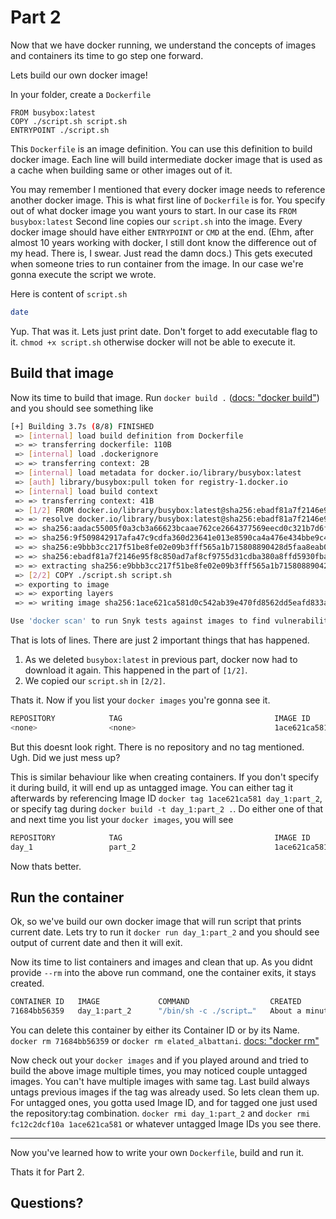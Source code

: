 # Part 2

Now that we have docker running, we understand the concepts of images and containers its time to go step one forward.

Lets build our own docker image!

In your folder, create a `Dockerfile`

```
FROM busybox:latest
COPY ./script.sh script.sh
ENTRYPOINT ./script.sh
```

This `Dockerfile` is an image definition. You can use this definition to build docker image. Each line will build intermediate docker image that is used as a cache when building same or other images out of it.

You may remember I mentioned that every docker image needs to reference another docker image. This is what first line of `Dockerfile` is for. You specify out of what docker image you want yours to start. In our case its `FROM busybox:latest`
Second line copies our `script.sh` into the image.
Every docker image should have either `ENTRYPOINT` or `CMD` at the end. (Ehm, after almost 10 years working with docker, I still dont know the difference out of my head. There is, I swear. Just read the damn docs.) This gets executed when someone tries to run container from the image. In our case we're gonna execute the script we wrote.

Here is content of `script.sh`

```sh
date
```

Yup. That was it. Lets just print date. Don't forget to add executable flag to it. `chmod +x script.sh` otherwise docker will not be able to execute it.

## Build that image
Now its time to build that image. Run `docker build .` ([docs: "docker build"](https://docs.docker.com/engine/reference/commandline/build/)) and you should see something like

```sh
[+] Building 3.7s (8/8) FINISHED
 => [internal] load build definition from Dockerfile                                                                                         0.0s
 => => transferring dockerfile: 110B                                                                                                         0.0s
 => [internal] load .dockerignore                                                                                                            0.0s
 => => transferring context: 2B                                                                                                              0.0s
 => [internal] load metadata for docker.io/library/busybox:latest                                                                            3.2s
 => [auth] library/busybox:pull token for registry-1.docker.io                                                                               0.0s
 => [internal] load build context                                                                                                            0.0s
 => => transferring context: 41B                                                                                                             0.0s
 => [1/2] FROM docker.io/library/busybox:latest@sha256:ebadf81a7f2146e95f8c850ad7af8cf9755d31cdba380a8ffd5930fba5996095                      0.4s
 => => resolve docker.io/library/busybox:latest@sha256:ebadf81a7f2146e95f8c850ad7af8cf9755d31cdba380a8ffd5930fba5996095                      0.0s
 => => sha256:aadac55005f0a3cb3a66623bcaae762ce2664377569eecd0c321b7d6fa4f60e9 527B / 527B                                                   0.0s
 => => sha256:9f509842917afa47c9cdfa360d23641e013e8590ca4a476e434bbe9c4fda41be 1.47kB / 1.47kB                                               0.0s
 => => sha256:e9bbb3cc217f51be8fe02e09b3fff565a1b715808890428d5faa8eab084af5f5 828.41kB / 828.41kB                                           0.3s
 => => sha256:ebadf81a7f2146e95f8c850ad7af8cf9755d31cdba380a8ffd5930fba5996095 2.29kB / 2.29kB                                               0.0s
 => => extracting sha256:e9bbb3cc217f51be8fe02e09b3fff565a1b715808890428d5faa8eab084af5f5                                                    0.1s
 => [2/2] COPY ./script.sh script.sh                                                                                                         0.0s
 => exporting to image                                                                                                                       0.0s
 => => exporting layers                                                                                                                      0.0s
 => => writing image sha256:1ace621ca581d0c542ab39e470fd8562dd5eafd833a4e7379027d62b2205e7c6                                                 0.0s

Use 'docker scan' to run Snyk tests against images to find vulnerabilities and learn how to fix them
```

That is lots of lines. There are just 2 important things that has happened.
1. As we deleted `busybox:latest` in previous part, docker now had to download it again. This happened in the part of `[1/2]`.
2. We copied our `script.sh` in `[2/2]`.

Thats it. Now if you list your `docker images` you're gonna see it.

```sh
REPOSITORY            TAG                                  IMAGE ID       CREATED         SIZE
<none>                <none>                               1ace621ca581   2 minutes ago   1.41MB
```

But this doesnt look right. There is no repository and no tag mentioned. Ugh. Did we just mess up?

This is similar behaviour like when creating containers. If you don't specify it during build, it will end up as untagged image. You can either tag it afterwards by referencing Image ID `docker tag 1ace621ca581 day_1:part_2`, or specify tag during `docker build -t day_1:part_2 .`. Do either one of that and next time you list your `docker images`, you will see

```sh
REPOSITORY            TAG                                  IMAGE ID       CREATED         SIZE
day_1                 part_2                               1ace621ca581   5 minutes ago   1.41MB
```

Now thats better.

## Run the container
Ok, so we've build our own docker image that will run script that prints current date. Lets try to run it `docker run day_1:part_2` and you should see output of current date and then it will exit.

Now its time to list containers and images and clean that up. As you didnt provide `--rm` into the above run command, one the container exits, it stays created.

```sh
CONTAINER ID   IMAGE             COMMAND                  CREATED              STATUS                          PORTS        NAMES
71684bb56359   day_1:part_2      "/bin/sh -c ./script…"   About a minute ago   Exited (0) About a minute ago                elated_albattani
```

You can delete this container by either its Container ID or by its Name. `docker rm 71684bb56359` or `docker rm elated_albattani`. [docs: "docker rm"](https://docs.docker.com/engine/reference/commandline/rm/)

Now check out your `docker images` and if you played around and tried to build the above image multiple times, you may noticed couple untagged images. You can't have multiple images with same tag. Last build always untags previous images if the tag was already used. So lets clean them up. For untagged ones, you gotta used Image ID, and for tagged one just used the repository:tag combination. `docker rmi day_1:part_2` and `docker rmi fc12c2dcf10a 1ace621ca581` or whatever untagged Image IDs you see there.

---
Now you've learned how to write your own `Dockerfile`, build and run it.

Thats it for Part 2.

## Questions?
